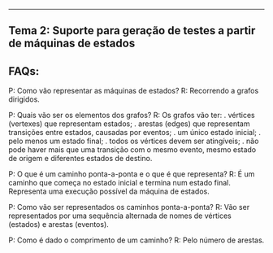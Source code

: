 ----------------------------------------------------------------------
Tema 2: Suporte para geração de testes a partir de máquinas de estados
----------------------------------------------------------------------

FAQs:
-----

P: Como vão representar as máquinas de estados?
R: Recorrendo a grafos dirigidos.

P: Quais vão ser os elementos dos grafos?
R: Os grafos vão ter:
	. vértices (vertexes) que representam estados;
	. arestas (edges) que representam transições entre estados, causadas por eventos;
	. um único estado inicial;
	. pelo menos um estado final;
	. todos os vértices devem ser atingíveis;
	. não pode haver mais que uma transição com o mesmo evento, mesmo estado de origem e diferentes estados de destino.

P: O que é um caminho ponta-a-ponta e o que é que representa?
R: É um caminho que começa no estado inicial e termina num estado final. Representa uma execução possível da máquina de estados.

P: Como vão ser representados os caminhos ponta-a-ponta?
R: Vão ser representados por uma sequência alternada de nomes de vértices (estados) e arestas (eventos).

P: Como é dado o comprimento de um caminho?
R: Pelo número de arestas.
